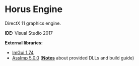 # Horus Engine

DirectX 11 graphics engine.

**IDE:** Visual Studio 2017

**External libraries:**
  - [ImGui 1.74](https://github.com/ocornut/imgui)
  - [AssImp 5.0.0](https://github.com/assimp/assimp) ([**Notes**](https://github.com/medranSolus/HorusEngine/blob/master/AssImpInfo.md) about provided DLLs and build guide)
